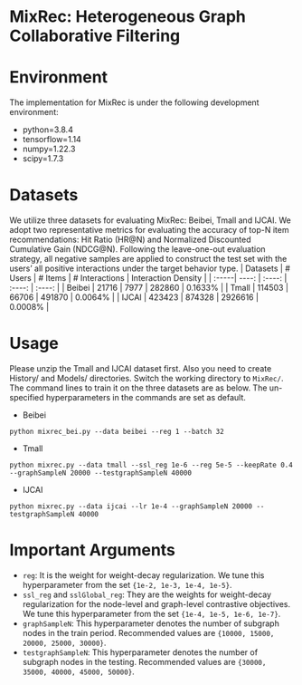 # MixRec: Heterogeneous Graph Collaborative Filtering

# Environment
The implementation for MixRec is under the following development environment:
- python=3.8.4
- tensorflow=1.14
- numpy=1.22.3
- scipy=1.7.3


# Datasets
We utilize three datasets for evaluating MixRec: Beibei, Tmall and IJCAI. We adopt two representative metrics for evaluating the accuracy of top-N item recommendations: Hit Ratio (HR@N) and Normalized Discounted Cumulative Gain (NDCG@N). Following the leave-one-out evaluation strategy, all negative samples are applied to construct the test set with the users’ all positive interactions under the target behavior type.
| Datasets | # Users | # Items | # Interactions	| Interaction Density |
| :-----| ----: | :----: | :----: | :----: |
| Beibei | 21716 | 7977 | 282860 | 0.1633% |
| Tmall | 114503 | 66706 | 491870  | 0.0064% |
| IJCAI | 423423 | 874328 | 2926616 | 0.0008% |


# Usage
Please unzip the Tmall and IJCAI dataset first. Also you need to create History/ and Models/ directories. Switch the working directory to `MixRec/`. The command lines to train it on the three datasets are as below. The un-specified hyperparameters in the commands are set as default. 
- Beibei
```
python mixrec_bei.py --data beibei --reg 1 --batch 32 
```
- Tmall
```
python mixrec.py --data tmall --ssl_reg 1e-6 --reg 5e-5 --keepRate 0.4 --graphSampleN 20000 --testgraphSampleN 40000
```
- IJCAI
```
python mixrec.py --data ijcai --lr 1e-4 --graphSampleN 20000 --testgraphSampleN 40000
```


# Important Arguments
- `reg`: It is the weight for weight-decay regularization. We tune this hyperparameter from the set `{1e-2, 1e-3, 1e-4, 1e-5}`.
- `ssl_reg` and `sslGlobal_reg`: They are the weights for weight-decay regularization for the node-level and graph-level contrastive objectives. We tune this hyperparameter from the set `{1e-4, 1e-5, 1e-6, 1e-7}`.
- `graphSampleN`: This hyperparameter denotes the number of subgraph nodes in the train period. Recommended values are `{10000, 15000, 20000, 25000, 30000}`.
- `testgraphSampleN`: This hyperparameter denotes the number of subgraph nodes in the testing. Recommended values are `{30000, 35000, 40000, 45000, 50000}`.
